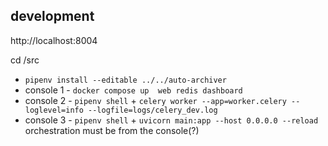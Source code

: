 ## development
http://localhost:8004

cd /src
* `pipenv install --editable ../../auto-archiver`
* console 1 - `docker compose up  web redis dashboard `
* console 2 - `pipenv shell` + `celery worker --app=worker.celery --loglevel=info --logfile=logs/celery_dev.log`
* console 3 - `pipenv shell` + `uvicorn main:app --host 0.0.0.0 --reload`
orchestration must be from the console(?)

